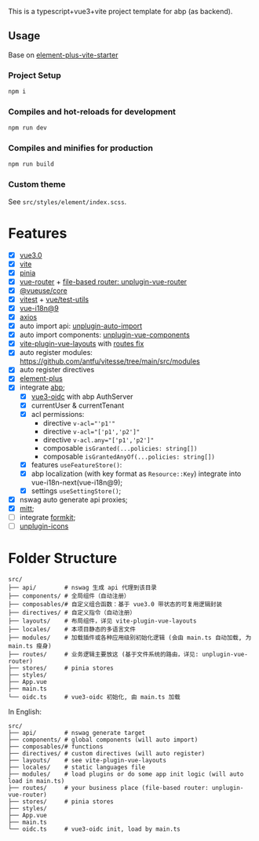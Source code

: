 This is a typescript+vue3+vite project template for abp (as backend).

## Usage

Base on [element-plus-vite-starter]()

### Project Setup

```bash
npm i
```

### Compiles and hot-reloads for development

```bash
npm run dev
```

### Compiles and minifies for production

```bash
npm run build
```

### Custom theme

See `src/styles/element/index.scss`.

# Features

- [x] [vue3.0](https://cn.vuejs.org)  
- [x] [vite](https://cn.vitejs.dev)
- [x] [pinia](https://pinia.web3doc.top)  
- [x] [vue-router](https://router.vuejs.org/) + [file-based router: unplugin-vue-router](https://github.com/posva/unplugin-vue-router)
- [x] [@vueuse/core](https://vueuse.org)
- [x] [vitest](https://cn.vitest.dev) + [vue/test-utils](https://test-utils.vuejs.org)
- [x] [vue-i18n@9](https://vue-i18n.intlify.dev)
- [x] [axios](https://axios-http.com)  
- [x] auto import api: [unplugin-auto-import](https://github.com/unplugin/unplugin-auto-import)  
- [x] auto import components: [unplugin-vue-components](https://github.com/unplugin/unplugin-vue-components)  
- [x] [vite-plugin-vue-layouts](https://github.com/JohnCampionJr/vite-plugin-vue-layouts) with [routes fix](https://github.com/posva/unplugin-vue-router/issues/121)
- [x] auto register modules: https://github.com/antfu/vitesse/tree/main/src/modules  
- [x] auto register directives  
- [x] [element-plus](https://github.com/element-plus)  
- [x] integrate [abp](https://abp.io);
    - [x] [vue3-oidc](https://github.com/zhazhazhu/vue3-oidc) with abp AuthServer
    - [x] currentUser & currentTenant
    - [x] acl permissions:
        - directive `v-acl="'p1'"`
        - directive `v-acl="['p1','p2']"`
        - directive `v-acl.any="['p1','p2']"`
        - composable `isGranted(...policies: string[])`
        - composable `isGrantedAnyOf(...policies: string[])`
    - [x] features `useFeatureStore()`:
    - [x] abp localization (with key format as `Resource::Key`) integrate into vue-i18n-next(vue-i18n@9);
    - [x] settings `useSettingStore()`;  
- [x] nswag auto generate api proxies;  
- [x] [mitt](https://github.com/developit/mitt); 
- [ ] integrate [formkit](https://formkit.com);  
- [ ] [unplugin-icons](https://github.com/unplugin/unplugin-icons)

# Folder Structure

```
src/
├── api/        # nswag 生成 api 代理到该目录
├── components/ # 全局组件（自动注册）
├── composables/# 自定义组合函数：基于 vue3.0 带状态的可复用逻辑封装
├── directives/ # 自定义指令（自动注册）
├── layouts/    # 布局组件，详见 vite-plugin-vue-layouts
├── locales/    # 本项目静态的多语言文件
├── modules/    # 加载插件或各种应用级别初始化逻辑 (会由 main.ts 自动加载, 为 main.ts 瘦身)
├── routes/     # 业务逻辑主要放这 (基于文件系统的路由，详见: unplugin-vue-router)
├── stores/     # pinia stores 
├── styles/
├── App.vue
├── main.ts
└── oidc.ts     # vue3-oidc 初始化, 由 main.ts 加载 

```

In English:
```
src/
├── api/        # nswag generate target
├── components/ # global components (will auto import)
├── composables/# functions
├── directives/ # custom directives (will auto register)
├── layouts/    # see vite-plugin-vue-layouts
├── locales/    # static languages file
├── modules/    # load plugins or do some app init logic (will auto load in main.ts)
├── routes/     # your business place (file-based router: unplugin-vue-router)
├── stores/     # pinia stores 
├── styles/
├── App.vue
├── main.ts
└── oidc.ts     # vue3-oidc init, load by main.ts

```